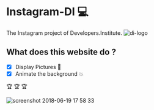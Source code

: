 # Instagram-DI :computer:

The Instagram project of Developers.Institute. ![di-logo](https://user-images.githubusercontent.com/30896388/41608241-b35d7a3a-73f0-11e8-99a9-2a1cea011ac3.png)

## What does this website do ?
- [x] Display Pictures :tada:
- [x] Animate the background :boom:

 :trophy: :trophy: :trophy:


![screenshot 2018-06-19 17 58 33](https://user-images.githubusercontent.com/30896388/41608197-9d3230c0-73f0-11e8-8e53-c3fbcc985b61.png)


